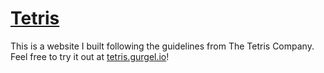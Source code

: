 # [Tetris](https://tetris.gurgel.io)

This is a website I built following the guidelines from The Tetris Company.  
Feel free to try it out at [tetris.gurgel.io](https://tetris.gurgel.io)!
